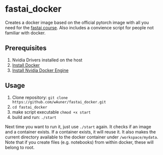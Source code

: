 # fastai_docker
Creates a docker image based on the official pytorch image with all you need for the [fastai course](https://course.fast.ai/). 
Also includes a convience script for people not familiar with docker. 

## Prerequisites
1. Nvidia Drivers installed on the host
2. [Install Docker](https://docs.docker.com/install/)
3. [Install Nvidia Docker Engine](https://github.com/NVIDIA/nvidia-docker/wiki/Installation-(Native-GPU-Support))

## Usage
1. Clone repository: `git clone https://github.com/wAuner/fastai_docker.git`
2. `cd fastai_docker`
3. make script executable `chmod +x start`
4. build and run: `./start`

Next time you want to run it, just use `./start` again. It checks if an image and a container exists. 
If a container exists, it will reuse it.
It also makes the current directory available to the docker container under `/workspace/mydata`. 
Note that if you create files (e.g. notebooks) from within docker, these will belong to root.
